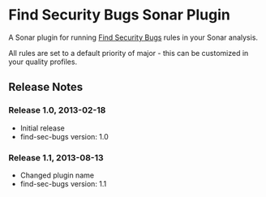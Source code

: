 Find Security Bugs Sonar Plugin
===================

A Sonar plugin for running [Find Security Bugs](http://h3xstream.github.com/find-sec-bugs/) rules in your Sonar analysis.

All rules are set to a default priority of major - this can be customized in your quality profiles.

## Release Notes

### Release 1.0, 2013-02-18

 - Initial release
 - find-sec-bugs version: 1.0  

### Release 1.1, 2013-08-13

 - Changed plugin name
 - find-sec-bugs version: 1.1  
 